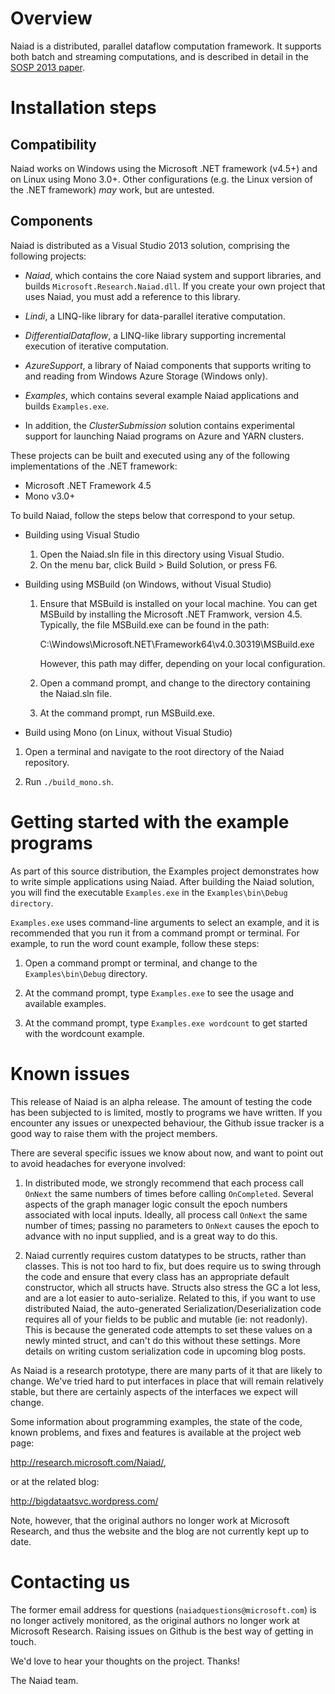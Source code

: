 # Overview
Naiad is a distributed, parallel dataflow computation framework. It supports
both batch and streaming computations, and is described in detail in the
[SOSP 2013 paper](http://dl.acm.org/citation.cfm?id=2522738).

# Installation steps

## Compatibility
Naiad works on Windows using the Microsoft .NET framework (v4.5+) and on
Linux using Mono 3.0+. Other configurations (e.g. the Linux version of the .NET
framework) *may* work, but are untested.

## Components
Naiad is distributed as a Visual Studio 2013 solution, comprising 
the following projects:

* *Naiad*, which contains the core Naiad system and support libraries,
  and builds `Microsoft.Research.Naiad.dll`. If you create your own project that
  uses Naiad, you must add a reference to this library.

* *Lindi*, a LINQ-like library for data-parallel iterative computation.

* *DifferentialDataflow*, a LINQ-like library supporting incremental 
  execution of iterative computation.

* *AzureSupport*, a library of Naiad components that supports writing to
  and reading from Windows Azure Storage (Windows only).

* *Examples*, which contains several example Naiad applications and
  builds `Examples.exe`.

* In addition, the *ClusterSubmission* solution contains experimental support
  for launching Naiad programs on Azure and YARN clusters.

These projects can be built and executed using any of the following
implementations of the .NET framework:

* Microsoft .NET Framework 4.5
* Mono v3.0+

To build Naiad, follow the steps below that correspond to your setup.

* Building using Visual Studio

  1. Open the Naiad.sln file in this directory using Visual Studio.
  2. On the menu bar, click Build > Build Solution, or press F6.

* Building using MSBuild (on Windows, without Visual Studio)

  1. Ensure that MSBuild is installed on your local machine. You can
     get MSBuild by installing the Microsoft .NET Framwork, version
     4.5. Typically, the file MSBuild.exe can be found in the path:

     C:\Windows\Microsoft.NET\Framework64\v4.0.30319\MSBuild.exe

     However, this path may differ, depending on your local
     configuration.

  2. Open a command prompt, and change to the directory containing the
     Naiad.sln file.

  3. At the command prompt, run MSBuild.exe.

* Build using Mono (on Linux, without Visual Studio)

 1. Open a terminal and navigate to the root directory of the Naiad
    repository.

 2. Run `./build_mono.sh`.


# Getting started with the example programs

As part of this source distribution, the Examples project demonstrates 
how to write simple applications using Naiad. After building the Naiad 
solution, you will find the executable `Examples.exe` in the 
`Examples\bin\Debug directory`.

`Examples.exe` uses command-line arguments to select an example, and it 
is recommended that you run it from a command prompt or terminal. For 
example, to run the word count example, follow these steps:

1. Open a command prompt or terminal, and change to the
   `Examples\bin\Debug` directory.

2. At the command prompt, type `Examples.exe` to see the usage and 
   available examples.

3. At the command prompt, type `Examples.exe wordcount` to get started 
   with the wordcount example.


# Known issues

This release of Naiad is an alpha release. The amount of testing the code 
has been subjected to is limited, mostly to programs we have written. If you
encounter any issues or unexpected behaviour, the Github issue tracker is a good
way to raise them with the project members.

There are several specific issues we know about now, and want to point 
out to avoid headaches for everyone involved: 

1.	In distributed mode, we strongly recommend that each process call 
	`OnNext` the same numbers of times before calling `OnCompleted`. 
	Several aspects of the graph manager logic consult the epoch numbers 
	associated with local inputs. Ideally, all process call `OnNext` the 
	same number of times; passing no parameters to `OnNext` causes the 
	epoch to advance with no input supplied, and is a great way to do this.

2.	Naiad currently requires custom datatypes to be structs, rather 
	than classes. This is not too hard to fix, but does require us 
	to swing through the code and ensure that every class has an 
	appropriate default constructor, which all structs have. Structs 
	also stress the GC a lot less, and are a lot easier to auto-serialize. 
	Related to this, if you want to use distributed Naiad, the 
	auto-generated Serialization/Deserialization code requires all of 
	your fields to be public and mutable (ie: not readonly). This is 
	because the generated code attempts to set these values on a newly 
	minted struct, and can't do this without these settings. More 
	details on writing custom serialization code in upcoming blog posts.

As Naiad is a research prototype, there are many parts of it that are 
likely to change. We've tried hard to put interfaces in place that will 
remain relatively stable, but there are certainly aspects of the 
interfaces we expect will change. 

Some information about programming examples, the state of the code, known
problems, and fixes and features is available at the project web page:

http://research.microsoft.com/Naiad/,

or at the related blog:

http://bigdataatsvc.wordpress.com/

Note, however, that the original authors no longer work at Microsoft Research,
and thus the website and the blog are not currently kept up to date. 

# Contacting us

The former email address for questions (`naiadquestions@microsoft.com`) is no
longer actively monitored, as the original authors no longer work at Microsoft
Research. Raising issues on Github is the best way of getting in touch.

We'd love to hear your thoughts on the project. Thanks!

The Naiad team.
